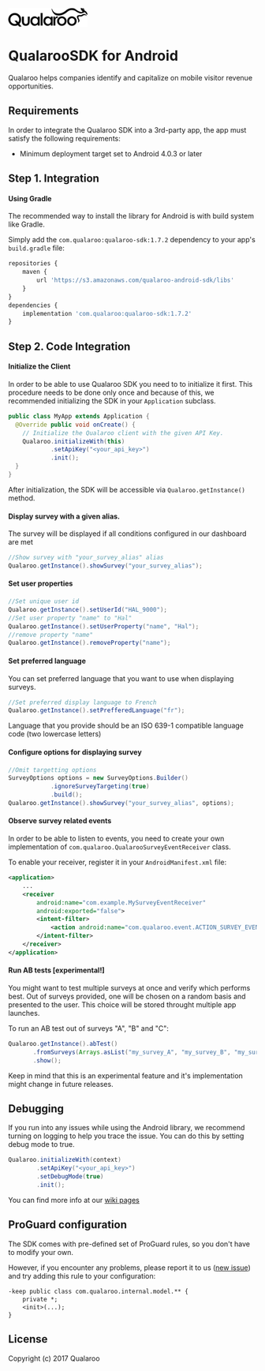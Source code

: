 [![](img/logo-dark.png?raw=true)](https://qualaroo.com/)

# QualarooSDK for Android

Qualaroo helps companies identify and capitalize on mobile visitor revenue opportunities.

## Requirements

In order to integrate the Qualaroo SDK into a 3rd-party app, the app must satisfy the following requirements:

- Minimum deployment target set to Android 4.0.3 or later

## Step 1. Integration

#### Using Gradle

The recommended way to install the library for Android is with build system like Gradle.

Simply add the `com.qualaroo:qualaroo-sdk:1.7.2` dependency to your app's `build.gradle` file:

```javascript
repositories {
    maven {
        url 'https://s3.amazonaws.com/qualaroo-android-sdk/libs'
    }
}
dependencies {
    implementation 'com.qualaroo:qualaroo-sdk:1.7.2'
}
```
## Step 2. Code Integration
#### Initialize the Client
In order to be able to use Qualaroo SDK you need to to initialize it first.
This procedure needs to be done only once and because of this, we recommended initializing the SDK in your `Application` subclass.
```java
public class MyApp extends Application {
  @Override public void onCreate() {
    // Initialize the Qualaroo client with the given API Key.
    Qualaroo.initializeWith(this)
            .setApiKey("<your_api_key>")
            .init();
  }
}        
```
After initialization, the SDK will be accessible via `Qualaroo.getInstance()` method.
#### Display survey with a given alias.
The survey will be displayed if all conditions configured in our dashboard are met
```java
//Show survey with "your_survey_alias" alias
Qualaroo.getInstance().showSurvey("your_survey_alias");
```
#### Set user properties
```java
//Set unique user id
Qualaroo.getInstance().setUserId("HAL_9000");
//Set user property "name" to "Hal"
Qualaroo.getInstance().setUserProperty("name", "Hal");
//remove property "name"
Qualaroo.getInstance().removeProperty("name");
```

#### Set preferred language
You can set preferred language that you want to use when displaying surveys.
```java
//Set preferred display language to French
Qualaroo.getInstance().setPrefferedLanguage("fr");
```
Language that you provide should be an ISO 639-1 compatible language code (two lowercase letters)

#### Configure options for displaying survey
```java
//Omit targetting options
SurveyOptions options = new SurveyOptions.Builder()
            .ignoreSurveyTargeting(true)
            .build();
Qualaroo.getInstance().showSurvey("your_survey_alias", options);
```

#### Observe survey related events
In order to be able to listen to events, you need to create your own implementation of `com.qualaroo.QualarooSurveyEventReceiver` class.

To enable your receiver, register it in your `AndroidManifest.xml` file:
```xml
<application>
    ...
    <receiver 
        android:name="com.example.MySurveyEventReceiver"
        android:exported="false">
        <intent-filter>
            <action android:name="com.qualaroo.event.ACTION_SURVEY_EVENT"/>
        </intent-filter>
    </receiver>
</application> 
```

#### Run AB tests [experimental!]
You might want to test multiple surveys at once and verify which performs best.
Out of surveys provided, one will be chosen on a random basis and presented to the user.
This choice will be stored throught multiple app launches.

To run an AB test out of surveys "A", "B" and "C":
```java
Qualaroo.getInstance().abTest()
       .fromSurveys(Arrays.asList("my_survey_A", "my_survey_B", "my_survey_C"))
       .show();
```
Keep in mind that this is an experimental feature and it's implementation might change in future releases.

## Debugging
If you run into any issues while using the Android library, we recommend turning on logging to help you trace the issue. 
You can do this by setting debug mode to true.
```java
Qualaroo.initializeWith(context)
        .setApiKey("<your_api_key>")
        .setDebugMode(true)
        .init();
```
You can find more info at our [wiki pages](https://github.com/qualaroo/AndroidSDK/wiki)

## ProGuard configuration
The SDK comes with pre-defined set of ProGuard rules, so you don't have to modify your own.

However, if you encounter any problems, please report it to us ([new issue](https://github.com/qualaroo/AndroidSDK/issues/new)) and try adding this rule to your configuration:

```
-keep public class com.qualaroo.internal.model.** {
    private *;
    <init>(...);
}
```



## License

Copyright (c) 2017 Qualaroo
